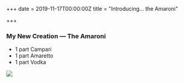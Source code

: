 +++
date = 2019-11-17T00:00:00Z
title = "Introducing... the Amaroni"

+++
### My New Creation — The Amaroni

* 1 part Campari
* 1 part Amaretto
* 1 part Vodka

![](https://res.cloudinary.com/tobyblog/image/upload/v1573952508/img/C751F33F-2745-4CAA-B6BE-080F11810BD0_jpgmzf.jpg)